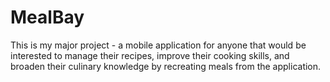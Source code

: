 # MealBay 
This is my major project - a mobile application for anyone that would be interested to manage their recipes, improve their cooking skills, and broaden their culinary knowledge by recreating meals from the application. 
